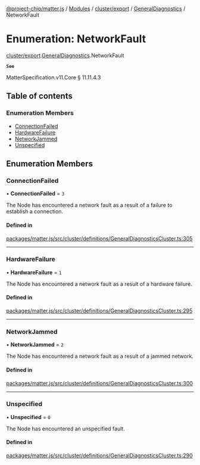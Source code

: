 [@project-chip/matter.js](../README.md) / [Modules](../modules.md) / [cluster/export](../modules/cluster_export.md) / [GeneralDiagnostics](../modules/cluster_export.GeneralDiagnostics.md) / NetworkFault

# Enumeration: NetworkFault

[cluster/export](../modules/cluster_export.md).[GeneralDiagnostics](../modules/cluster_export.GeneralDiagnostics.md).NetworkFault

**`See`**

MatterSpecification.v11.Core § 11.11.4.3

## Table of contents

### Enumeration Members

- [ConnectionFailed](cluster_export.GeneralDiagnostics.NetworkFault.md#connectionfailed)
- [HardwareFailure](cluster_export.GeneralDiagnostics.NetworkFault.md#hardwarefailure)
- [NetworkJammed](cluster_export.GeneralDiagnostics.NetworkFault.md#networkjammed)
- [Unspecified](cluster_export.GeneralDiagnostics.NetworkFault.md#unspecified)

## Enumeration Members

### ConnectionFailed

• **ConnectionFailed** = ``3``

The Node has encountered a network fault as a result of a failure to establish a connection.

#### Defined in

[packages/matter.js/src/cluster/definitions/GeneralDiagnosticsCluster.ts:305](https://github.com/project-chip/matter.js/blob/c0d55745d5279e16fdfaa7d2c564daa31e19c627/packages/matter.js/src/cluster/definitions/GeneralDiagnosticsCluster.ts#L305)

___

### HardwareFailure

• **HardwareFailure** = ``1``

The Node has encountered a network fault as a result of a hardware failure.

#### Defined in

[packages/matter.js/src/cluster/definitions/GeneralDiagnosticsCluster.ts:295](https://github.com/project-chip/matter.js/blob/c0d55745d5279e16fdfaa7d2c564daa31e19c627/packages/matter.js/src/cluster/definitions/GeneralDiagnosticsCluster.ts#L295)

___

### NetworkJammed

• **NetworkJammed** = ``2``

The Node has encountered a network fault as a result of a jammed network.

#### Defined in

[packages/matter.js/src/cluster/definitions/GeneralDiagnosticsCluster.ts:300](https://github.com/project-chip/matter.js/blob/c0d55745d5279e16fdfaa7d2c564daa31e19c627/packages/matter.js/src/cluster/definitions/GeneralDiagnosticsCluster.ts#L300)

___

### Unspecified

• **Unspecified** = ``0``

The Node has encountered an unspecified fault.

#### Defined in

[packages/matter.js/src/cluster/definitions/GeneralDiagnosticsCluster.ts:290](https://github.com/project-chip/matter.js/blob/c0d55745d5279e16fdfaa7d2c564daa31e19c627/packages/matter.js/src/cluster/definitions/GeneralDiagnosticsCluster.ts#L290)
